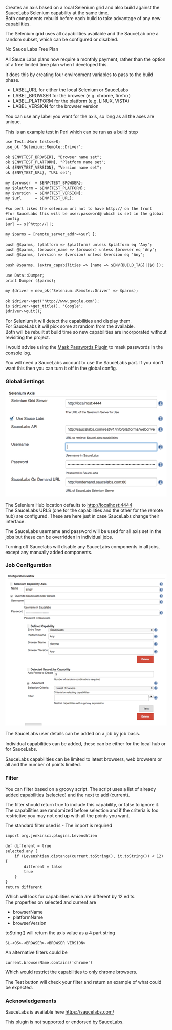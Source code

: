 Creates an axis based on a local Selenium grid and also build against
the SauceLabs Selenium capability at the same time.  
Both components rebuild before each build to take advantage of any new
capabilities.

The Selenium grid uses all capabilities available and the SauceLab one a
random subset, which can be configured or disabled.

No Sauce Labs Free Plan

All Sauce Labs plans now require a monthly payment, rather than the
option of a free limited time plan when I developed this.

It does this by creating four environment variables to pass to the build
phase.

-   LABEL\_URL for either the local Selenium or SauceLabs
-   LABEL\_BROWSER for the browser (e.g. chrome, firefox)
-   LABEL\_PLATFORM for the platform (e.g. LINUX, VISTA)
-   LABEL\_VERSION for the browser version

You can use any label you want for the axis, so long as all the axes are
unique.

This is an example test in Perl which can be run as a build step

``` syntaxhighlighter-pre
use Test::More tests=>8;
use_ok 'Selenium::Remote::Driver';

ok $ENV{TEST_BROWSER}, "Browser name set";
ok $ENV{TEST_PLATFORM}, "Platform name set";
ok $ENV{TEST_VERSION}, "Version name set";
ok $ENV{TEST_URL}, "URL set";

my $browser  = $ENV{TEST_BROWSER};
my $platform = $ENV{TEST_PLATFORM};
my $version  = $ENV{TEST_VERSION};
my $url      = $ENV{TEST_URL};

#so perl likes the selenium url not to have http:// on the front
#for SauceLabs this will be user:password@ which is set in the global config
$url =~ s|^http://||;

my $parms = [remote_server_addr=>$url ];

push @$parms, (platform => $platform) unless $platform eq 'Any';
push @$parms, (browser_name => $browser) unless $browser eq 'Any';
push @$parms, (version => $version) unless $version eq 'Any';

push @$parms, (extra_capabilities => {name => $ENV{BUILD_TAG}||$0 });

use Data::Dumper;
print Dumper ($parms);

my $driver = new_ok('Selenium::Remote::Driver' => $parms);

ok $driver->get('http://www.google.com');
is $driver->get_title(), 'Google';
$driver->quit();
```

For Selenium it will detect the capabilities and display them.  
For SauceLabs it will pick some at random from the available.  
Both will be rebuilt at build time so new capabilities are incorporated
without revisiting the project.

I would advise using the [Mask Passwords
Plugin](https://wiki.jenkins.io/display/JENKINS/Mask+Passwords+Plugin) to
mask passwords in the console log.

You will need a SauceLabs account to use the SauceLabs part. If you
don't want this then you can turn it off in the global config.

### Global Settings

![](docs/images/Screen_Shot_2014-09-24_at_6.45.41_am.png)

The Selenium Hub location defaults to
[http://localhost:4444](http://localhost:4444/)  
The SauceLabs URLS (one for the capabilities and the other for the
remote hub) are configured. These are here just in case SauceLabs change
their interface.

The SauceLabs username and password will be used for all axis set in the
jobs but these can be overridden in individual jobs.

Turning off Saucelabs will disable any SauceLabs components in all jobs,
except any manually added components.

### Job Configuration

![](docs/images/Screen_Shot_2014-09-24_at_7.00.36_am.png)

The SauceLabs user details can be added on a job by job basis.

Individual capabilities can be added, these can be either for the local
hub or for SauceLabs.

SauceLabs capabilities can be limited to latest browsers, web browsers
or all and the number of points limited.

### Filter

You can filter based on a groovy script. The script uses a list of
already added capabilities (selected) and the next to add (current).

The filter should return true to include this capability, or false to
ignore it. The capabilities are randomized before selection and if the
criteria is too restrictive you may not end up with all the points you
want.

The standard filter used is - The import is required

``` syntaxhighlighter-pre
import org.jenkinsci.plugins.Levenshtien

def different = true
selected.any {
    if (Levenshtien.distance(current.toString(), it.toString()) < 12) {
        different = false
        true
    }
}
return different
```

Which will look for capabilities which are different by 12 edits.  
The properties on selected and current are

-   browserName
-   platformName
-   browserVersion

toString() will return the axis value as a 4 part string

``` syntaxhighlighter-pre
SL-<OS>-<BROWSER>-<BROWSER VERSION>
```

An alternative filters could be

``` syntaxhighlighter-pre
current.browserName.contains('chrome')
```

Which would restrict the capabilities to only chrome browsers.

The Test button will check your filter and return an example of what
could be expected.

### Acknowledgements

SauceLabs is available here <https://saucelabs.com/>

This plugin is not supported or endorsed by SauceLabs.
